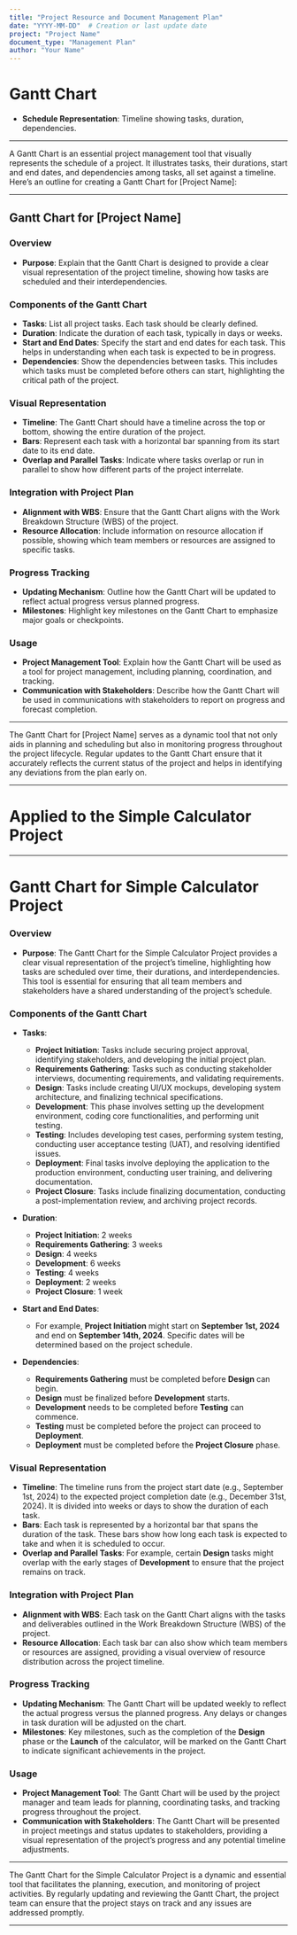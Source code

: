 ```yaml
---
title: "Project Resource and Document Management Plan"
date: "YYYY-MM-DD"  # Creation or last update date
project: "Project Name"
document_type: "Management Plan"
author: "Your Name"
---
```

# Gantt Chart

- **Schedule Representation**: Timeline showing tasks, duration, dependencies.

---
A Gantt Chart is an essential project management tool that visually represents the schedule of a project. It illustrates tasks, their durations, start and end dates, and dependencies among tasks, all set against a timeline. Here’s an outline for creating a Gantt Chart for [Project Name]:

---

## Gantt Chart for [Project Name]

### Overview
- **Purpose**: Explain that the Gantt Chart is designed to provide a clear visual representation of the project timeline, showing how tasks are scheduled and their interdependencies.

### Components of the Gantt Chart
- **Tasks**: List all project tasks. Each task should be clearly defined.
- **Duration**: Indicate the duration of each task, typically in days or weeks.
- **Start and End Dates**: Specify the start and end dates for each task. This helps in understanding when each task is expected to be in progress.
- **Dependencies**: Show the dependencies between tasks. This includes which tasks must be completed before others can start, highlighting the critical path of the project.

### Visual Representation
- **Timeline**: The Gantt Chart should have a timeline across the top or bottom, showing the entire duration of the project.
- **Bars**: Represent each task with a horizontal bar spanning from its start date to its end date.
- **Overlap and Parallel Tasks**: Indicate where tasks overlap or run in parallel to show how different parts of the project interrelate.

### Integration with Project Plan
- **Alignment with WBS**: Ensure that the Gantt Chart aligns with the Work Breakdown Structure (WBS) of the project.
- **Resource Allocation**: Include information on resource allocation if possible, showing which team members or resources are assigned to specific tasks.

### Progress Tracking
- **Updating Mechanism**: Outline how the Gantt Chart will be updated to reflect actual progress versus planned progress.
- **Milestones**: Highlight key milestones on the Gantt Chart to emphasize major goals or checkpoints.

### Usage
- **Project Management Tool**: Explain how the Gantt Chart will be used as a tool for project management, including planning, coordination, and tracking.
- **Communication with Stakeholders**: Describe how the Gantt Chart will be used in communications with stakeholders to report on progress and forecast completion.

---

The Gantt Chart for [Project Name] serves as a dynamic tool that not only aids in planning and scheduling but also in monitoring progress throughout the project lifecycle. Regular updates to the Gantt Chart ensure that it accurately reflects the current status of the project and helps in identifying any deviations from the plan early on.

---
# Applied to the Simple Calculator Project 

---
# Gantt Chart for Simple Calculator Project

### Overview
- **Purpose**: The Gantt Chart for the Simple Calculator Project provides a clear visual representation of the project’s timeline, highlighting how tasks are scheduled over time, their durations, and interdependencies. This tool is essential for ensuring that all team members and stakeholders have a shared understanding of the project’s schedule.

### Components of the Gantt Chart
- **Tasks**: 
  - **Project Initiation**: Tasks include securing project approval, identifying stakeholders, and developing the initial project plan.
  - **Requirements Gathering**: Tasks such as conducting stakeholder interviews, documenting requirements, and validating requirements.
  - **Design**: Tasks include creating UI/UX mockups, developing system architecture, and finalizing technical specifications.
  - **Development**: This phase involves setting up the development environment, coding core functionalities, and performing unit testing.
  - **Testing**: Includes developing test cases, performing system testing, conducting user acceptance testing (UAT), and resolving identified issues.
  - **Deployment**: Final tasks involve deploying the application to the production environment, conducting user training, and delivering documentation.
  - **Project Closure**: Tasks include finalizing documentation, conducting a post-implementation review, and archiving project records.

- **Duration**: 
  - **Project Initiation**: 2 weeks
  - **Requirements Gathering**: 3 weeks
  - **Design**: 4 weeks
  - **Development**: 6 weeks
  - **Testing**: 4 weeks
  - **Deployment**: 2 weeks
  - **Project Closure**: 1 week

- **Start and End Dates**:
  - For example, **Project Initiation** might start on **September 1st, 2024** and end on **September 14th, 2024**. Specific dates will be determined based on the project schedule.

- **Dependencies**:
  - **Requirements Gathering** must be completed before **Design** can begin.
  - **Design** must be finalized before **Development** starts.
  - **Development** needs to be completed before **Testing** can commence.
  - **Testing** must be completed before the project can proceed to **Deployment**.
  - **Deployment** must be completed before the **Project Closure** phase.

### Visual Representation
- **Timeline**: The timeline runs from the project start date (e.g., September 1st, 2024) to the expected project completion date (e.g., December 31st, 2024). It is divided into weeks or days to show the duration of each task.
- **Bars**: Each task is represented by a horizontal bar that spans the duration of the task. These bars show how long each task is expected to take and when it is scheduled to occur.
- **Overlap and Parallel Tasks**: For example, certain **Design** tasks might overlap with the early stages of **Development** to ensure that the project remains on track.

### Integration with Project Plan
- **Alignment with WBS**: Each task on the Gantt Chart aligns with the tasks and deliverables outlined in the Work Breakdown Structure (WBS) of the project.
- **Resource Allocation**: Each task bar can also show which team members or resources are assigned, providing a visual overview of resource distribution across the project timeline.

### Progress Tracking
- **Updating Mechanism**: The Gantt Chart will be updated weekly to reflect the actual progress versus the planned progress. Any delays or changes in task duration will be adjusted on the chart.
- **Milestones**: Key milestones, such as the completion of the **Design** phase or the **Launch** of the calculator, will be marked on the Gantt Chart to indicate significant achievements in the project.

### Usage
- **Project Management Tool**: The Gantt Chart will be used by the project manager and team leads for planning, coordinating tasks, and tracking progress throughout the project.
- **Communication with Stakeholders**: The Gantt Chart will be presented in project meetings and status updates to stakeholders, providing a visual representation of the project’s progress and any potential timeline adjustments.

---

The Gantt Chart for the Simple Calculator Project is a dynamic and essential tool that facilitates the planning, execution, and monitoring of project activities. By regularly updating and reviewing the Gantt Chart, the project team can ensure that the project stays on track and any issues are addressed promptly.

---